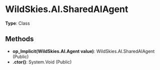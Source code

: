﻿# WildSkies.AI.SharedAIAgent

**Type**: Class

## Methods

- **op_Implicit(WildSkies.AI.Agent value)**: WildSkies.AI.SharedAIAgent (Public)
- **.ctor()**: System.Void (Public)

